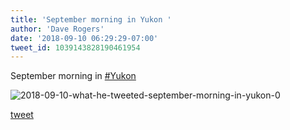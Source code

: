 ```yaml
---
title: 'September morning in Yukon '
author: 'Dave Rogers'
date: '2018-09-10 06:29:29-07:00'
tweet_id: 1039143828190461954
---
```

September morning in [#Yukon](https://twitter.com/hashtag/yukon)

![2018-09-10-what-he-tweeted-september-morning-in-yukon-0](/heap/2018-09-10-what-he-tweeted-september-morning-in-yukon-0.jpg)

[tweet](https://twitter.com/yukondude/status/1039143828190461954)